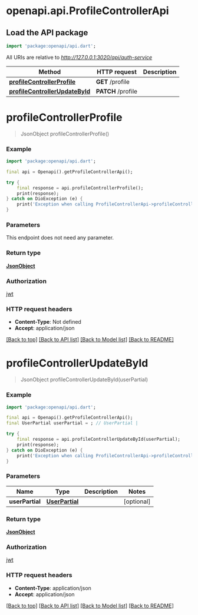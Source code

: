 # openapi.api.ProfileControllerApi

## Load the API package
```dart
import 'package:openapi/api.dart';
```

All URIs are relative to *http://127.0.0.1:3020/api/auth-service*

Method | HTTP request | Description
------------- | ------------- | -------------
[**profileControllerProfile**](ProfileControllerApi.md#profilecontrollerprofile) | **GET** /profile | 
[**profileControllerUpdateById**](ProfileControllerApi.md#profilecontrollerupdatebyid) | **PATCH** /profile | 


# **profileControllerProfile**
> JsonObject profileControllerProfile()



### Example
```dart
import 'package:openapi/api.dart';

final api = Openapi().getProfileControllerApi();

try {
    final response = api.profileControllerProfile();
    print(response);
} catch on DioException (e) {
    print('Exception when calling ProfileControllerApi->profileControllerProfile: $e\n');
}
```

### Parameters
This endpoint does not need any parameter.

### Return type

[**JsonObject**](JsonObject.md)

### Authorization

[jwt](../README.md#jwt)

### HTTP request headers

 - **Content-Type**: Not defined
 - **Accept**: application/json

[[Back to top]](#) [[Back to API list]](../README.md#documentation-for-api-endpoints) [[Back to Model list]](../README.md#documentation-for-models) [[Back to README]](../README.md)

# **profileControllerUpdateById**
> JsonObject profileControllerUpdateById(userPartial)



### Example
```dart
import 'package:openapi/api.dart';

final api = Openapi().getProfileControllerApi();
final UserPartial userPartial = ; // UserPartial | 

try {
    final response = api.profileControllerUpdateById(userPartial);
    print(response);
} catch on DioException (e) {
    print('Exception when calling ProfileControllerApi->profileControllerUpdateById: $e\n');
}
```

### Parameters

Name | Type | Description  | Notes
------------- | ------------- | ------------- | -------------
 **userPartial** | [**UserPartial**](UserPartial.md)|  | [optional] 

### Return type

[**JsonObject**](JsonObject.md)

### Authorization

[jwt](../README.md#jwt)

### HTTP request headers

 - **Content-Type**: application/json
 - **Accept**: application/json

[[Back to top]](#) [[Back to API list]](../README.md#documentation-for-api-endpoints) [[Back to Model list]](../README.md#documentation-for-models) [[Back to README]](../README.md)

